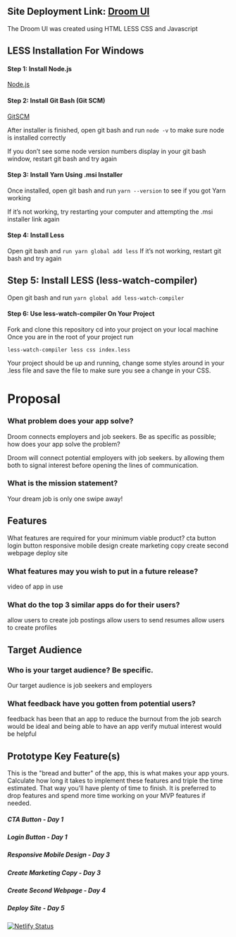 ## Site Deployment Link: [Droom UI](https://droom-ui.netlify.com/)

The Droom UI was created using HTML LESS CSS and Javascript

## LESS Installation For Windows

#### Step 1: Install Node.js

[Node.js](https://nodejs.org/en/)
 
#### Step 2: Install Git Bash (Git SCM)

[GitSCM](https://yarnpkg.com/en/docs/install)

After installer is finished, open git bash and run `node -v` to make sure node is installed correctly

If you don’t see some node version numbers display in your git bash window, restart git bash and try again

#### Step 3: Install Yarn Using .msi Installer

Once installed, open git bash and run `yarn --version` to see if you got Yarn working

If it’s not working, try restarting your computer and attempting the .msi installer link again

#### Step 4: Install Less
 
Open git bash and `run yarn global add less`
If it’s not working, restart git bash and try again

## Step 5: Install LESS (less-watch-compiler)
 
Open git bash and run ``yarn global add less-watch-compiler``

#### Step 6: Use less-watch-compiler On Your Project
 
Fork and clone this repository
cd into your project on your local machine
Once you are in the root of your project run

`less-watch-compiler less css index.less`

Your project should be up and running, change some styles around in your .less file and save the file to make sure you see a change in your CSS.

# Proposal

### What problem does your app solve?

Droom connects employers and job seekers.
Be as specific as possible; how does your app solve the problem?

Droom will connect potential employers with job seekers. by allowing them both to signal interest before opening the lines of communication.

### What is the mission statement?

Your dream job is only one swipe away!

## Features

What features are required for your minimum viable product?
cta button login button responsive mobile design create marketing copy create second webpage deploy site

### What features may you wish to put in a future release?

video of app in use

### What do the top 3 similar apps do for their users?

allow users to create job postings allow users to send resumes allow users to create profiles

## Target Audience

### Who is your target audience? Be specific.

Our target audience is job seekers and employers

### What feedback have you gotten from potential users?

feedback has been that an app to reduce the burnout from the job search would be ideal and being able to have an app verify mutual interest would be helpful


## Prototype Key Feature(s)

This is the "bread and butter" of the app, this is what makes your app yours. Calculate how long it takes to implement these features and triple the time estimated. That way you'll have plenty of time to finish. It is preferred to drop features and spend more time working on your MVP features if needed.

##### CTA Button - Day 1 
##### Login Button - Day 1 
##### Responsive Mobile Design - Day 3 
##### Create Marketing Copy - Day 3 
##### Create Second Webpage - Day 4 
##### Deploy Site - Day 5
[![Netlify Status](https://api.netlify.com/api/v1/badges/e56dff83-e568-4a41-9485-3c5219c039e4/deploy-status)](https://app.netlify.com/sites/droom1/deploys)

